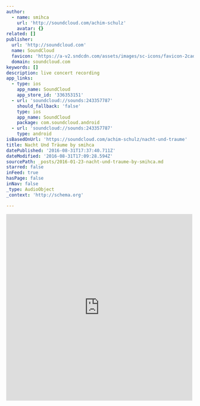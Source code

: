 ```yaml
---
author:
  - name: smihca
    url: 'http://soundcloud.com/achim-schulz'
    avatar: {}
related: []
publisher:
  url: 'http://soundcloud.com'
  name: SoundCloud
  favicon: 'https://a-v2.sndcdn.com/assets/images/sc-icons/favicon-2cadd14b.ico'
  domain: soundcloud.com
keywords: []
description: live concert recording
app_links:
  - type: ios
    app_name: SoundCloud
    app_store_id: '336353151'
  - url: 'soundcloud://sounds:243357787'
    should_fallback: 'false'
    type: ios
    app_name: SoundCloud
    package: com.soundcloud.android
  - url: 'soundcloud://sounds:243357787'
    type: android
isBasedOnUrl: 'https://soundcloud.com/achim-schulz/nacht-und-traume'
title: Nacht Und Träume by smihca
datePublished: '2016-08-31T17:37:40.711Z'
dateModified: '2016-08-31T17:09:28.594Z'
sourcePath: _posts/2016-01-23-nacht-und-traume-by-smihca.md
starred: false
inFeed: true
hasPage: false
inNav: false
_type: AudioObject
_context: 'http://schema.org'

---
```

<iframe src="https://cdn.embedly.com/widgets/media.html?src=https%3A%2F%2Fw.soundcloud.com%2Fplayer%2F%3Fvisual%3Dtrue%26url%3Dhttp%253A%252F%252Fapi.soundcloud.com%252Ftracks%252F243357787%26show_artwork%3Dtrue&amp;url=https%3A%2F%2Fsoundcloud.com%2Fachim-schulz%2Fnacht-und-traume&amp;image=http%3A%2F%2Fi1.sndcdn.com%2Fartworks-000144240601-h8djfa-t500x500.jpg&amp;key=b7d04c9b404c499eba89ee7072e1c4f7&amp;type=text%2Fhtml&amp;schema=soundcloud" width="500" height="500" scrolling="no" frameborder="0" allowfullscreen="allowfullscreen" style=""></iframe>